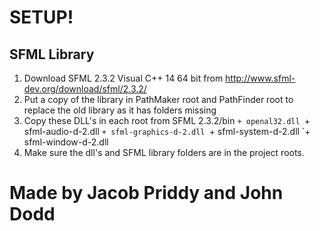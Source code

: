 # SETUP!

## SFML Library
1. Download SFML 2.3.2 Visual C++ 14 64 bit from http://www.sfml-dev.org/download/sfml/2.3.2/ 
2. Put a copy of the library in PathMaker root and PathFinder root to replace the old library as it has folders missing
3. Copy these DLL's in each root from SFML 2.3.2/bin
`+ openal32.dll
`+ sfml-audio-d-2.dll
`+ sfml-graphics-d-2.dll
`+ sfml-system-d-2.dll
`+ sfml-window-d-2.dll
4. Make sure the dll's and SFML library folders are in the project roots.

# Made by Jacob Priddy and John Dodd